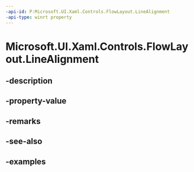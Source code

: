 ```yaml
---
-api-id: P:Microsoft.UI.Xaml.Controls.FlowLayout.LineAlignment
-api-type: winrt property
---
```


# Microsoft.UI.Xaml.Controls.FlowLayout.LineAlignment

<!--
public Microsoft.UI.Xaml.Controls.FlowLayoutLineAlignment LineAlignment { get; set; }
-->


## -description

## -property-value

## -remarks

## -see-also

## -examples


